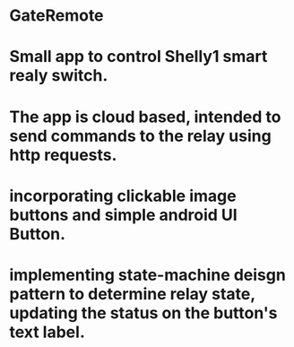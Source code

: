 # GateRemote
# Small app to control Shelly1 smart realy switch.
# The app is cloud based, intended to send commands to the relay using http requests.
# incorporating clickable image buttons and simple android UI Button.
# implementing state-machine deisgn pattern to determine relay state, updating the status on the button's text label. 
